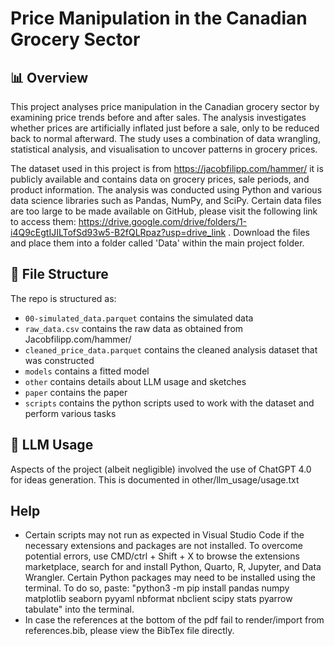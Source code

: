 # Price Manipulation in the Canadian Grocery Sector

## 📊 Overview

This project analyses price manipulation in the Canadian grocery sector by examining price trends before and after sales. The analysis investigates whether prices are artificially inflated just before a sale, only to be reduced back to normal afterward. The study uses a combination of data wrangling, statistical analysis, and visualisation to uncover patterns in grocery prices.

The dataset used in this project is from https://jacobfilipp.com/hammer/ it is publicly available and contains data on grocery prices, sale periods, and product information. The analysis was conducted using Python and various data science libraries such as Pandas, NumPy, and SciPy. Certain data files are too large to be made available on GitHub, please visit the following link to access them: https://drive.google.com/drive/folders/1-i4Q9cEgtIJILTofSd93w5-B2fQLRpaz?usp=drive_link . Download the files and place them into a folder called 'Data' within the main project folder.


## 📂 File Structure

The repo is structured as:

-   `00-simulated_data.parquet` contains the simulated data
-   `raw_data.csv` contains the raw data as obtained from Jacobfilipp.com/hammer/
-   `cleaned_price_data.parquet` contains the cleaned analysis dataset that was constructed
-   `models` contains a fitted model
-   `other` contains details about LLM usage and sketches
-   `paper` contains the paper
-   `scripts` contains the python scripts used to work with the dataset and perform various tasks

## 💬 LLM Usage
Aspects of the project (albeit negligible) involved the use of ChatGPT 4.0 for ideas generation. This is documented in other/llm_usage/usage.txt

## Help
-   Certain scripts may not run as expected in Visual Studio Code if the necessary extensions and packages are not installed. To overcome potential errors, use CMD/ctrl + Shift + X to browse the extensions marketplace, search for and install Python, Quarto, R, Jupyter, and Data Wrangler. Certain Python packages may need to be installed using the terminal. To do so, paste: "python3 -m pip install pandas numpy matplotlib seaborn pyyaml nbformat nbclient scipy stats pyarrow tabulate" into the terminal.
-   In case the references at the bottom of the pdf fail to render/import from references.bib, please view the BibTex file directly.
